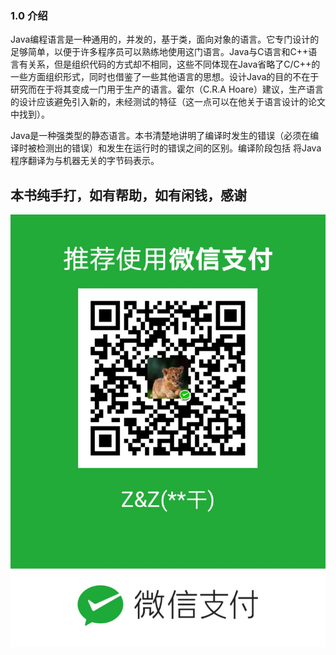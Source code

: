 ### 1.0 介绍
Java编程语言是一种通用的，并发的，基于类，面向对象的语言。它专门设计的足够简单，以便于许多程序员可以熟练地使用这门语言。Java与C语言和C++语言有关系，但是组织代码的方式却不相同，这些不同体现在Java省略了C/C++的一些方面组织形式，同时也借鉴了一些其他语言的思想。设计Java的目的不在于研究而在于将其变成一门用于生产的语言。霍尔（C.R.A Hoare）建议，生产语言的设计应该避免引入新的，未经测试的特征（这一点可以在他关于语言设计的论文中找到）。  

Java是一种强类型的静态语言。本书清楚地讲明了编译时发生的错误（必须在编译时被检测出的错误）和发生在运行时的错误之间的区别。编译阶段包括 将Java程序翻译为与机器无关的字节码表示。


## 本书纯手打，如有帮助，如有闲钱，感谢
![](https://github.com/Wowgreat/TheJavaLanguageSpecificationChinese/blob/master/wx.jpg)
